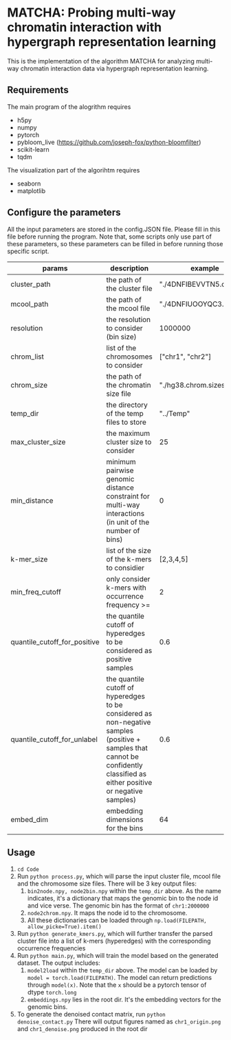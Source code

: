# MATCHA: Probing multi-way chromatin interaction with hypergraph representation learning

This is the implementation of the algorithm MATCHA for analyzing multi-way chromatin interaction data via hypergraph representation learning.

## Requirements
The main program of the alogrithm requires


- h5py
- numpy
- pytorch
- pybloom_live (https://github.com/joseph-fox/python-bloomfilter)
- scikit-learn
- tqdm


The visualization part of the algorihtm requires

- seaborn
- matplotlib

## Configure the parameters

All the input parameters are stored in the config.JSON file. 
Please fill in this file before running the program.
Note that, some scripts only use part of these parameters, so these parameters can be filled in before running those specific script.

| params       | description                  | example                   | used in    |
|--------------|------------------------------|---------------------------|------------|
| cluster_path | the path of the cluster file | "./4DNFIBEVVTN5.clusters" | process.py |
|mcool_path | the path of the mcool file | "./4DNFIUOOYQC3.mcool" | process.py|
|resolution | the resolution to consider (bin size) | 1000000 | process.py|
|chrom_list | list of the chromosomes to consider | ["chr1", "chr2"] | process.py, main.py|
|chrom_size | the path of the chromatin size file | "./hg38.chrom.sizes.txt" | process.py|
|temp_dir | the directory of the temp files to store | "../Temp" | all|
|max_cluster_size| the maximum cluster size to consider | 25| process.py, generate_kmers.py |
|min_distance | minimum pairwise genomic distance constraint for multi-way interactions (in unit of the number of bins) |0| generate_kmers.py, main.py, denoise_contact.py|
|k-mer_size| list of the size of the k-mers to considier | [2,3,4,5] | generate_kmers.py, main.py, 
|min_freq_cutoff | only consider k-mers with occurrence frequency >= | 2 | generate_kmers.py|
|quantile_cutoff_for_positive | the quantile cutoff of hyperedges to be considered as positive samples | 0.6 | main.py | 
|quantile_cutoff_for_unlabel | the quantile cutoff of hyperedges to be considered as non-negative samples (positive + samples that cannot be confidently classified as either positive or negative samples) | 0.6 | main.py | 
|embed_dim | embedding dimensions for the bins | 64| main.py|


## Usage
1. `cd Code`
2. Run `python process.py`, which will parse the input cluster file, mcool file and the chromosome size files. There will be 3 key output files:
   1. `bin2node.npy, node2bin.npy` within the `temp_dir` above. As the name indicates, it's a dictionary that maps the genomic bin to the node id and vice verse. The genomic bin has the format of `chr1:2000000`
   2. `node2chrom.npy`. It maps the node id to the chromosome.
   3. All these dictionaries can be loaded through `np.load(FILEPATH, allow_picke=True).item()`
3. Run `python generate_kmers.py`, which will further transfer the parsed cluster file into a list of k-mers (hyperedges) with the corresponding occurrence frequencies
4. Run `python main.py`, which will train the model based on the generated dataset. The output includes:
   1. `model2load` within the `temp_dir` above. The model can be loaded by `model = torch.load(FILEPATH)`. The model can return predictions through `model(x)`. Note that the `x` should be a pytorch tensor of dtype `torch.long`
   2. `embeddings.npy` lies in the root dir. It's the embedding vectors for the genomic bins. 
5. To generate the denoised contact matrix, run `python denoise_contact.py` There will output figures named as `chr1_origin.png` and `chr1_denoise.png` produced in the root dir
